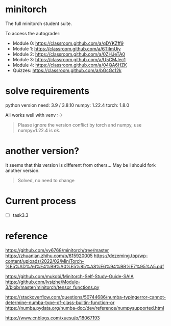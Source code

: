 # minitorch
The full minitorch student suite. 


To access the autograder: 

* Module 0: https://classroom.github.com/a/qDYKZff9
* Module 1: https://classroom.github.com/a/6TiImUiy
* Module 2: https://classroom.github.com/a/0ZHJeTA0
* Module 3: https://classroom.github.com/a/U5CMJec1
* Module 4: https://classroom.github.com/a/04QA6HZK
* Quizzes: https://classroom.github.com/a/bGcGc12k


# solve requirements

python version need: 3.9 / 3.8.10
numpy: 1.22.4
torch: 1.8.0

All works well with venv :-)
> Plaase ignore the version conflict by torch and numpy, use numpy=1.22.4 is ok.

# another version?

It seems that this version is different from others...
May be I should fork another version.
> Solved, no need to change

# Current process
- [ ] task3.3

# reference

https://github.com/yy6768/minitorch/tree/master
https://zhuanlan.zhihu.com/p/615920005
https://dezeming.top/wp-content/uploads/2022/02/MiniTorch-%E5%AD%A6%E4%B9%A0%E5%85%A8%E6%94%BB%E7%95%A5.pdf

https://github.com/mukobi/Minitorch-Self-Study-Guide-SAIA
https://github.com/lvsizhe/Module-3/blob/master/minitorch/tensor_functions.py

https://stackoverflow.com/questions/50744686/numba-typingerror-cannot-determine-numba-type-of-class-builtin-function-or
https://numba.pydata.org/numba-doc/dev/reference/numpysupported.html

https://www.cnblogs.com/xuesu/p/18067193